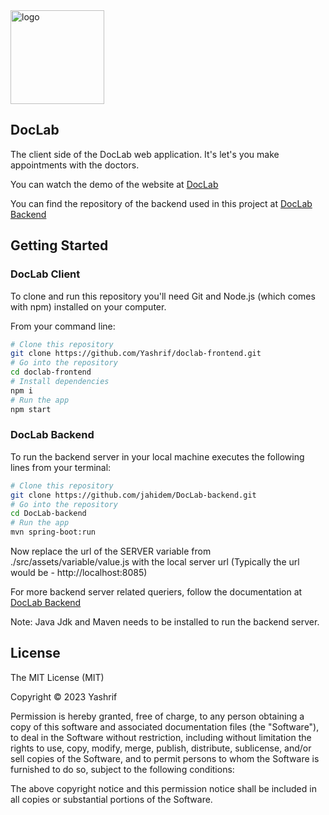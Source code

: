 <img src = "./src/assets/img/logo.png" alt="logo" width=150px/>

## DocLab

The client side of the DocLab web application. It's let's you make appointments with the doctors.

You can watch the demo of the website at [DocLab](https://doclab-yashrif.vercel.app/)

You can find the repository of the backend used in this project at [DocLab Backend](https://github.com/jahidem/DocLab-backend)

## Getting Started

### DocLab Client

To clone and run this repository you'll need Git and Node.js (which comes with npm) installed on your computer.

From your command line:

```bash
# Clone this repository
git clone https://github.com/Yashrif/doclab-frontend.git
# Go into the repository
cd doclab-frontend
# Install dependencies
npm i
# Run the app
npm start
```

### DocLab Backend

To run the backend server in your local machine executes the following lines from your terminal:

```bash
# Clone this repository
git clone https://github.com/jahidem/DocLab-backend.git
# Go into the repository
cd DocLab-backend
# Run the app
mvn spring-boot:run
```

Now replace the url of the SERVER variable from ./src/assets/variable/value.js with the local server url (Typically the url would be - http://localhost:8085)

For more backend server related queriers, follow the documentation at [DocLab Backend](https://github.com/jahidem/DocLab-backend)

Note: Java Jdk and Maven needs to be installed to run the backend server.

## License

The MIT License (MIT)

Copyright &copy; 2023 Yashrif

Permission is hereby granted, free of charge, to any person obtaining a copy of this software and associated documentation files (the "Software"), to deal in the Software without restriction, including without limitation the rights to use, copy, modify, merge, publish, distribute, sublicense, and/or sell copies of the Software, and to permit persons to whom the Software is furnished to do so, subject to the following conditions:

The above copyright notice and this permission notice shall be included in all copies or substantial portions of the Software.
